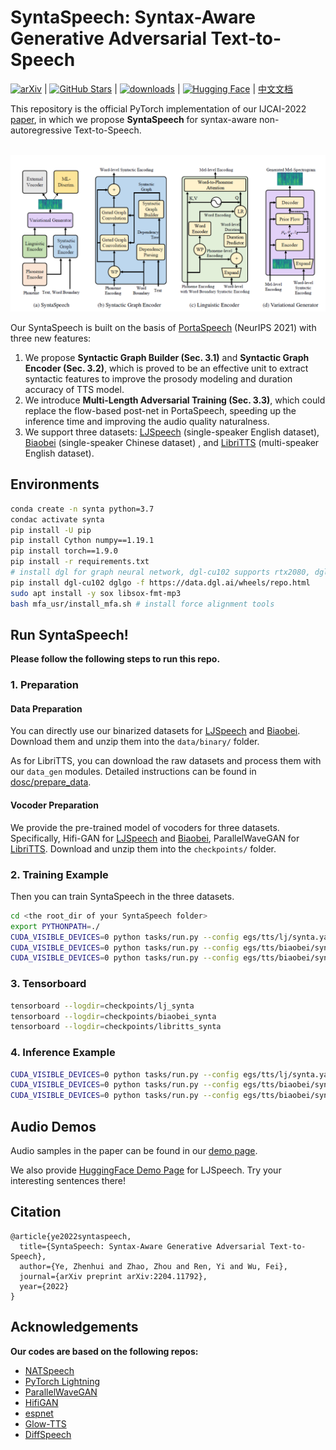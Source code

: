 # SyntaSpeech: Syntax-Aware Generative Adversarial Text-to-Speech

[![arXiv](https://img.shields.io/badge/arXiv-Paper-%3CCOLOR%3E.svg)](https://arxiv.org/abs/2204.11792) | [![GitHub Stars](https://img.shields.io/github/stars/yerfor/SyntaSpeech)](https://github.com/yerfor/SyntaSpeech) | [![downloads](https://img.shields.io/github/downloads/yerfor/SyntaSpeech/total.svg)](https://github.com/yerfor/SyntaSpeech/releases) | [![Hugging Face](https://img.shields.io/badge/%F0%9F%A4%97%20Hugging%20Face-blue)](https://huggingface.co/spaces/yerfor/SyntaSpeech) | [中文文档](README-zh.md)

This repository is the official PyTorch implementation of our IJCAI-2022 [paper](https://arxiv.org/abs/2204.11792), in which we propose **SyntaSpeech** for syntax-aware non-autoregressive Text-to-Speech.

<p align="center">
    <br>
    <img src="assets/SyntaSpeech.png" width="1000"/>
    <br>
</p>

Our SyntaSpeech is built on the basis of  [PortaSpeech](https://github.com/NATSpeech/NATSpeech) (NeurIPS 2021) with three new features:

1. We propose **Syntactic Graph Builder (Sec. 3.1)** and **Syntactic Graph Encoder (Sec. 3.2)**, which is proved to be an effective unit to extract syntactic features to improve the prosody modeling and duration accuracy of TTS model.
2. We introduce **Multi-Length Adversarial Training (Sec. 3.3)**, which could replace the flow-based post-net in PortaSpeech, speeding up the inference time and improving the audio quality naturalness.
3. We support three datasets: [LJSpeech](https://keithito.com/LJ-Speech-Dataset/) (single-speaker English dataset), [Biaobei](https://www.data-baker.com/open%20source.html) (single-speaker Chinese dataset) , and [LibriTTS](http://www.openslr.org/60) (multi-speaker English dataset).

## Environments

```bash
conda create -n synta python=3.7
condac activate synta
pip install -U pip
pip install Cython numpy==1.19.1
pip install torch==1.9.0 
pip install -r requirements.txt
# install dgl for graph neural network, dgl-cu102 supports rtx2080, dgl-cu113 support rtx3090
pip install dgl-cu102 dglgo -f https://data.dgl.ai/wheels/repo.html 
sudo apt install -y sox libsox-fmt-mp3
bash mfa_usr/install_mfa.sh # install force alignment tools
```

## Run SyntaSpeech!

**Please follow the following steps to run this repo.**

### 1. Preparation

#### Data Preparation

You can directly use our binarized datasets for [LJSpeech](https://drive.google.com/file/d/1WfErAxKqMluQU3vupWS6VB6NdehXwCKM/view?usp=sharing) and [Biaobei](https://drive.google.com/file/d/1-ApEbBrW5kfF0jM18EmW7DCsll-c1ROp/view?usp=sharing). Download them and unzip them into the `data/binary/` folder.

As for LibriTTS, you can download the raw datasets and process them with our `data_gen` modules. Detailed instructions can be found in [dosc/prepare_data](docs/prepare_data.md).

#### Vocoder Preparation

We provide the pre-trained model of vocoders for three datasets. Specifically, Hifi-GAN for [LJSpeech](https://drive.google.com/file/d/1D8ABD4fa7TK6t_ymzzhtxsWHPhg7OXcG/view?usp=sharing) and [Biaobei](https://drive.google.com/file/d/1onZbPA7rjR1ibmyV1Z-7G22j2Nekiic5/view?usp=sharing), ParallelWaveGAN for [LibriTTS](https://drive.google.com/file/d/1AziBns4R6UDtrAWaIBRm5hWg9io38EWh/view?usp=sharing). Download and unzip them into the `checkpoints/` folder.

### 2. Training Example

Then you can train SyntaSpeech in the three datasets.

```bash
cd <the root_dir of your SyntaSpeech folder>
export PYTHONPATH=./
CUDA_VISIBLE_DEVICES=0 python tasks/run.py --config egs/tts/lj/synta.yaml --exp_name lj_synta --reset # training in LJSpeech
CUDA_VISIBLE_DEVICES=0 python tasks/run.py --config egs/tts/biaobei/synta.yaml --exp_name biaobei_synta --reset # training in Biaobei
CUDA_VISIBLE_DEVICES=0 python tasks/run.py --config egs/tts/biaobei/synta.yaml --exp_name libritts_synta --reset # training in LibriTTS
```

### 3. Tensorboard

```bash
tensorboard --logdir=checkpoints/lj_synta
tensorboard --logdir=checkpoints/biaobei_synta
tensorboard --logdir=checkpoints/libritts_synta
```

### 4. Inference Example

```bash
CUDA_VISIBLE_DEVICES=0 python tasks/run.py --config egs/tts/lj/synta.yaml --exp_name lj_synta --reset --infer # inference in LJSpeech
CUDA_VISIBLE_DEVICES=0 python tasks/run.py --config egs/tts/biaobei/synta.yaml --exp_name biaobei_synta --reset --infer # inference in Biaobei
CUDA_VISIBLE_DEVICES=0 python tasks/run.py --config egs/tts/biaobei/synta.yaml --exp_name libritts_synta --reset ---infer # inference in LibriTTS
```

## Audio Demos

Audio samples in the paper can be found in our [demo page](https://syntaspeech.github.io/).

We also provide [HuggingFace Demo Page](https://huggingface.co/spaces/yerfor/SyntaSpeech) for LJSpeech. Try your interesting sentences there!

## Citation

```
@article{ye2022syntaspeech,
  title={SyntaSpeech: Syntax-Aware Generative Adversarial Text-to-Speech},
  author={Ye, Zhenhui and Zhao, Zhou and Ren, Yi and Wu, Fei},
  journal={arXiv preprint arXiv:2204.11792},
  year={2022}
}
```

## Acknowledgements

**Our codes are based on the following repos:**

* [NATSpeech](https://github.com/NATSpeech/NATSpeech)
* [PyTorch Lightning](https://github.com/PyTorchLightning/pytorch-lightning)
* [ParallelWaveGAN](https://github.com/kan-bayashi/ParallelWaveGAN)
* [HifiGAN](https://github.com/jik876/hifi-gan)
* [espnet](https://github.com/espnet/espnet)
* [Glow-TTS](https://github.com/jaywalnut310/glow-tts)
* [DiffSpeech](https://github.com/MoonInTheRiver/DiffSinger)
